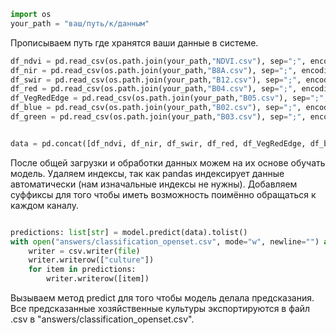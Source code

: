 ```python
import os
your_path = "ваш/путь/к/данным"
```
Прописываем путь где хранятся ваши данные в системе.
```python
df_ndvi = pd.read_csv(os.path.join(your_path,"NDVI.csv"), sep=";", encoding="windows-1251").drop(columns=["index"])
df_nir = pd.read_csv(os.path.join(your_path,"B8A.csv"), sep=";", encoding="windows-1251").drop(columns=["index"]).add_suffix("_nir")
df_swir = pd.read_csv(os.path.join(your_path,"B12.csv"), sep=";", encoding="windows-1251").drop(columns=["index"]).add_suffix("_swir")
df_red = pd.read_csv(os.path.join(your_path,"B04.csv"), sep=";", encoding="windows-1251").drop(columns=["index"]).add_suffix("_red")
df_VegRedEdge = pd.read_csv(os.path.join(your_path,"B05.csv"), sep=";", encoding="windows-1251").drop(columns=["index"]).add_suffix("_vegRedEdge")
df_blue = pd.read_csv(os.path.join(your_path,"B02.csv"), sep=";", encoding="windows-1251").drop(columns=["index"]).add_suffix("_blue")
df_green = pd.read_csv(os.path.join(your_path,"B03.csv"), sep=";", encoding="windows-1251").drop(columns=["index"]).add_suffix("_green")


data = pd.concat([df_ndvi, df_nir, df_swir, df_red, df_VegRedEdge, df_blue, df_green], axis=1)
```
После общей загрузки и обработки данных можем на их основе обучать модель. Удаляем индексы, так как pandas индексирует данные автоматически (нам изначальные индексы не нужны). Добавляем суффиксы для того чтобы иметь возможность поимённо обращаться к каждом каналу.
```python

predictions: list[str] = model.predict(data).tolist()
with open("answers/classification_openset.csv", mode="w", newline="") as file:
    writer = csv.writer(file)
    writer.writerow(["culture"])
    for item in predictions:
        writer.writerow([item])
```
Вызываем метод predict для того чтобы модель делала предсказания. Все предсказанные хозяйственные культуры экспортируются в файл .csv в "answers/classification_openset.csv".
